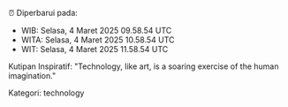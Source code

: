 ⏰ Diperbarui pada:
- WIB: Selasa, 4 Maret 2025 09.58.54 UTC
- WITA: Selasa, 4 Maret 2025 10.58.54 UTC
- WIT: Selasa, 4 Maret 2025 11.58.54 UTC

Kutipan Inspiratif:
"Technology, like art, is a soaring exercise of the human imagination."


Kategori: technology

